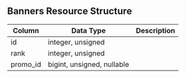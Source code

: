 ## Banners Resource Structure

| Column | Data Type | Description |
| ------ | --------- | ----------- |
| id | integer, unsigned |  |
| rank | integer, unsigned |  |
| promo_id | bigint, unsigned, nullable |  |

